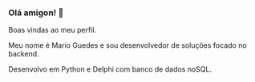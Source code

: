 ### Olá amigon! 👋

Boas vindas ao meu perfil.

Meu nome é Mario Guedes e sou desenvolvedor de soluções focado no backend.

Desenvolvo em Python e Delphi com banco de dados noSQL.


<!--
**jmarioguedes/jmarioguedes** is a ✨ _special_ ✨ repository because its `README.md` (this file) appears on your GitHub profile.

Here are some ideas to get you started:

- 🔭 I’m currently working on ...
- 🌱 I’m currently learning ...
- 👯 I’m looking to collaborate on ...
- 🤔 I’m looking for help with ...
- 💬 Ask me about ...
- 📫 How to reach me: ...
- 😄 Pronouns: ...
- ⚡ Fun fact: ...
-->
